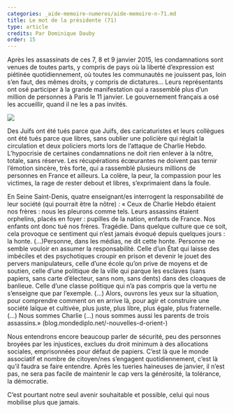 ```yaml
---
categories: _aide-memoire-numeros/aide-memoire-n-71.md
title: Le mot de la présidente (71)
type: article
credits: Par Dominique Dauby
order: 15
---
```

Après les assassinats de ces 7, 8 et 9 janvier 2015, les condamnations sont venues de toutes parts, y compris de pays où la liberté d’expression est piétinée quotidiennement, où toutes les communautés ne jouissent pas, loin s’en faut, des mêmes droits, y compris de dictatures… Leurs représentants ont osé participer à la grande manifestation qui a rassemblé plus d’un million de personnes à Paris le 11 janvier. Le gouvernement français a osé les accueillir, quand il ne les a pas invités.

![](/assets/uploads/am-80-dominique-dauby.jpg)

Des Juifs ont été tués parce que Juifs, des caricaturistes et leurs collègues ont été tués parce que libres, sans oublier une policière qui réglait la circulation et deux policiers morts lors de l’attaque de Charlie Hebdo. L’hypocrisie de certaines condamnations ne doit rien enlever à la nôtre, totale, sans réserve. Les récupérations écœurantes ne doivent pas ternir l’émotion sincère, très forte, qui a rassemblé plusieurs millions de personnes en France et ailleurs. La colère, la peur, la compassion pour les victimes, la rage de rester debout et libres, s’exprimaient dans la foule.

En Seine Saint-Denis, quatre enseignant/es interrogent la responsabilité de leur société (qui pourrait être la nôtre) : « Ceux de Charlie Hebdo étaient nos frères : nous les pleurons comme tels. Leurs assassins étaient orphelins, placés en foyer : pupilles de la nation, enfants de France. Nos enfants ont donc tué nos frères. Tragédie. Dans quelque culture que ce soit, cela provoque ce sentiment qui n’est jamais évoqué depuis quelques jours : la honte. (…)Personne, dans les médias, ne dit cette honte. Personne ne semble vouloir en assumer la responsabilité. Celle d’un État qui laisse des imbéciles et des psychotiques croupir en prison et devenir le jouet des pervers manipulateurs, celle d’une école qu’on prive de moyens et de soutien, celle d’une politique de la ville qui parque les esclaves (sans papiers, sans carte d’électeur, sans nom, sans dents) dans des cloaques de banlieue. Celle d’une classe politique qui n’a pas compris que la vertu ne s’enseigne que par l’exemple. (…) Alors, ouvrons les yeux sur la situation, pour comprendre comment on en arrive là, pour agir et construire une société laïque et cultivée, plus juste, plus libre, plus égale, plus fraternelle. (…) Nous sommes Charlie (…) nous sommes aussi les parents de trois assassins.» (blog.mondediplo.net/-nouvelles-d-orient-)

Nous entendrons encore beaucoup parler de sécurité, peu des personnes broyées par les injustices, exclues du droit minimum à des allocations sociales, emprisonnées pour défaut de papiers. C’est là que le monde associatif et nombre de citoyen/nes s’engagent quotidiennement, c’est là qu’il faudra se faire entendre. Après les tueries haineuses de janvier, il n’est pas, ne sera pas facile de maintenir le cap vers la générosité, la tolérance, la démocratie.

C’est pourtant notre seul avenir souhaitable et possible, celui qui nous mobilise plus que jamais.
